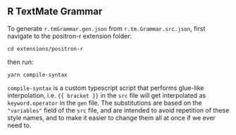 ## R TextMate Grammar

To generate `r.tmGrammar.gen.json` from `r.tm.Grammar.src.json`, first navigate to the positron-r extension folder:

```
cd extensions/positron-r
```

then run:

```
yarn compile-syntax
```

`compile-syntax` is a custom typescript script that performs glue-like interpolation, i.e. `{{ bracket }}` in the `src` file will get interpolated as `keyword.operator` in the `gen` file. The substitutions are based on the `"variables"` field of the `src` file, and are intended to avoid repetition of these style names, and to make it easier to change them all at once if we ever need to.

